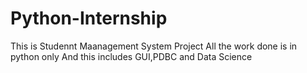 # Python-Internship
This is Studennt Maanagement System Project 
All the work done is in python only
And this includes GUI,PDBC and Data Science
